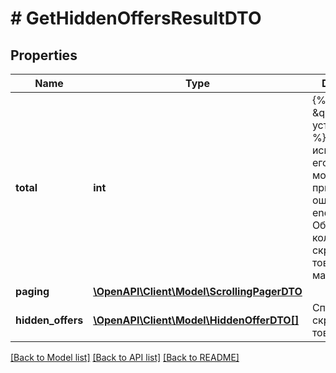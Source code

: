 # # GetHiddenOffersResultDTO

## Properties

Name | Type | Description | Notes
------------ | ------------- | ------------- | -------------
**total** | **int** | {% note alert \&quot;Это поле устарело\&quot; %}  Не используйте его — это может привести к ошибкам.  {% endnote %}  Общее количество скрытых товаров магазина. | [optional]
**paging** | [**\OpenAPI\Client\Model\ScrollingPagerDTO**](ScrollingPagerDTO.md) |  | [optional]
**hidden_offers** | [**\OpenAPI\Client\Model\HiddenOfferDTO[]**](HiddenOfferDTO.md) | Список скрытых товаров. | [optional]

[[Back to Model list]](../../README.md#models) [[Back to API list]](../../README.md#endpoints) [[Back to README]](../../README.md)
